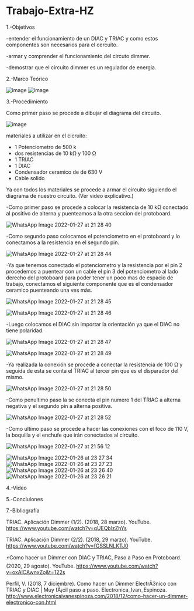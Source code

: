 # Trabajo-Extra-HZ


1.-Objetivos

-entender el funcionamiento de un DIAC y TRIAC y como estos componentes son necesarios para el cercuito.

-armar y comprender el funcionamiento del circuto dimmer. 

-demostrar que el circuito dimmer es un regulador de energia.

2.-Marco Teórico

![image](https://user-images.githubusercontent.com/93899720/150904261-9f272f1e-2676-4e96-aaad-92375f811e4d.png)
![image](https://user-images.githubusercontent.com/93899720/150904432-7b64da29-bcd1-4a45-be8a-8e1c8b6d744e.png)


3.-Procedimiento

Como primer paso se procede a dibujar el diagrama del circuito.

![image](https://user-images.githubusercontent.com/93899720/151284469-873efcbe-b6c2-47b5-a168-b8c6f90e6245.png)

materiales a utilizar en el cicruito:
- 1 Potenciometro de 500 k
- dos resistencias de 10 kΩ y 100 Ω
- 1 TRIAC
- 1 DIAC
- Condensador ceramico de de 630 V
- Cable solido

Ya con todos los materiales se procede a armar el circuito siguiendo el diagrama de nuestro circuito. (Ver video explicativo.)

-Como primer paso se procede a colocar la resistencia de 10 kΩ conectado al positivo de alterna y puenteamos a la otra seccion del protoboard.

![WhatsApp Image 2022-01-27 at 21 28 40](https://user-images.githubusercontent.com/93899720/151477067-c88964a1-664b-41e2-b1be-77420a0e41b7.jpeg)


-Como segundo paso colocamos el potenciometro en el protoboard y lo conectamos a la resistencia en el segundo pin.

![WhatsApp Image 2022-01-27 at 21 28 44](https://user-images.githubusercontent.com/93899720/151477243-c774e80d-dcab-4900-87f0-04aa18e806d3.jpeg)


-Ya que tenemos conectado el potenciometro y la resistencia por el pin 2 procedemos a puentear con un cable el pin 3 del potenciometro al lado derecho del protoboard para poder tener un poco mas de espacio de trabajo, conectamos el siguiente componente que es el condensador ceramico puenteando una ves más.

![WhatsApp Image 2022-01-27 at 21 28 45](https://user-images.githubusercontent.com/93899720/151477671-6ed7019c-3221-4248-ba6c-260c6cb428b7.jpeg)

![WhatsApp Image 2022-01-27 at 21 28 46](https://user-images.githubusercontent.com/93899720/151477718-1bb9b041-e72d-46a7-9c0b-d318485aa135.jpeg)


-Luego colocamos el DIAC sin importar la orientación ya que el DIAC no tiene polaridad.

![WhatsApp Image 2022-01-27 at 21 28 47](https://user-images.githubusercontent.com/93899720/151477887-6f02a296-da21-49c1-a28f-6df084403783.jpeg)

![WhatsApp Image 2022-01-27 at 21 28 49](https://user-images.githubusercontent.com/93899720/151477926-ecbb0517-4181-45ed-a99f-bd213d463c41.jpeg)


-Ya realizada la conexión se procede a conectar la resistencia de 100 Ω y seguida de esta se conta el TRIAC al tercer pin que es el disparador del mismo.

![WhatsApp Image 2022-01-27 at 21 28 50](https://user-images.githubusercontent.com/93899720/151478275-92e326d3-a5c0-454d-a921-7a876c078d9c.jpeg)


-Como penultimo paso la se conecta el pin numero 1 del TRIAC a alterna negativa y el segundo pin a alterna positiva.

![WhatsApp Image 2022-01-27 at 21 28 52](https://user-images.githubusercontent.com/93899720/151479078-58cf2435-0c2f-43dc-8f3d-a946caeb309d.jpeg)


-Como ultimo paso se procede a hacer las conexiones con el foco de 110 V, la boquilla y el enchufe que irán conectados al circuito.

![WhatsApp Image 2022-01-27 at 21 56 12](https://user-images.githubusercontent.com/93899720/151479433-b100de31-8b86-4cb2-87c9-27111d719630.jpeg)



![WhatsApp Image 2022-01-26 at 23 27 34](https://user-images.githubusercontent.com/93899720/151292041-057f36c7-49cd-4eae-8d4c-12872b819715.jpeg)
![WhatsApp Image 2022-01-26 at 23 27 23](https://user-images.githubusercontent.com/93899720/151292089-26a7bfe1-39b5-4a6f-9189-b4b6c0b211a1.jpeg)
![WhatsApp Image 2022-01-26 at 23 26 40](https://user-images.githubusercontent.com/93899720/151292112-a5017fa5-b246-4239-a202-5c45b77f638d.jpeg)
![WhatsApp Image 2022-01-26 at 23 26 21](https://user-images.githubusercontent.com/93899720/151292128-f73a9fc4-f9b2-426a-9813-014487e1dce2.jpeg)

4.-Video


5.-Concluiones



7.-Bibliografía

TRIAC. Aplicación Dimmer (1/2). (2018, 28 marzo). YouTube. https://www.youtube.com/watch?v=qUEQblzZhYs


TRIAC. Aplicación Dimmer (2/2). (2018, 29 marzo). YouTube. https://www.youtube.com/watch?v=fGSSLNLKTJ0


⚡Como hacer un Dimmer con DIAC y TRIAC, Paso a Paso en Protoboard. (2020, 29 agosto). YouTube. https://www.youtube.com/watch?v=oxAlCAwnxZo&t=122s


Perfil, V. (2018, 7 diciembre). Como hacer un Dimmer ElectrÃ3nico con TRIAC y DIAC | Muy fÃ¡cil paso a paso. Electronica_Ivan_Espinoza. http://www.electronicaivanespinoza.com/2018/12/como-hacer-un-dimmer-electronico-con.html

